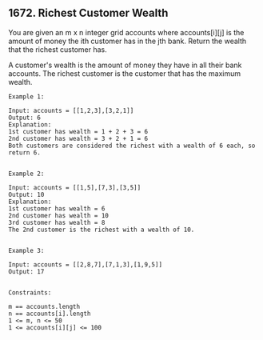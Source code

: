 ## 1672. Richest Customer Wealth
You are given an m x n integer grid accounts where accounts[i][j] is the amount of money the 
i​​​​​​​​​​​th​​​​ customer has in the j​​​​​​​​​​​th​​​​ bank. Return the wealth that the richest customer has.

A customer's wealth is the amount of money they have in all their bank accounts. The richest customer is the customer that has the maximum wealth.

 
```
Example 1:

Input: accounts = [[1,2,3],[3,2,1]]
Output: 6
Explanation:
1st customer has wealth = 1 + 2 + 3 = 6
2nd customer has wealth = 3 + 2 + 1 = 6
Both customers are considered the richest with a wealth of 6 each, so return 6.


Example 2:

Input: accounts = [[1,5],[7,3],[3,5]]
Output: 10
Explanation: 
1st customer has wealth = 6
2nd customer has wealth = 10 
3rd customer has wealth = 8
The 2nd customer is the richest with a wealth of 10.


Example 3:

Input: accounts = [[2,8,7],[7,1,3],[1,9,5]]
Output: 17
 

Constraints:

m == accounts.length
n == accounts[i].length
1 <= m, n <= 50
1 <= accounts[i][j] <= 100
```